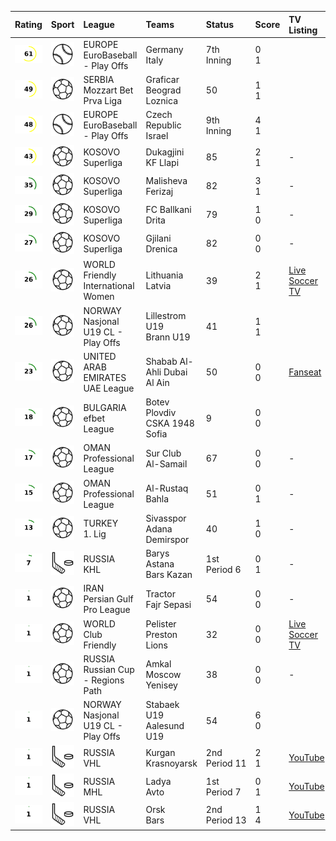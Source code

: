 | Rating                                                                                                                                 | Sport                                                                                                            | League                                | Teams                            | Status        | Score   | TV Listing                                                                                           |
|:---------------------------------------------------------------------------------------------------------------------------------------|:-----------------------------------------------------------------------------------------------------------------|:--------------------------------------|:---------------------------------|:--------------|:--------|:-----------------------------------------------------------------------------------------------------|
| <img src="https://raw.githubusercontent.com/BlakeDuncan25/Donut-SVG-Ratings/bac4e4a278175106499642192132b1786a9aec38/61.svg" alt="61"> | <img src="https://raw.githubusercontent.com/BlakeDuncan25/Donut-SVG-Ratings/master/baseball.png" alt="Baseball"> | EUROPE<br>EuroBaseball - Play Offs    | Germany<br>Italy                 | 7th Inning    | 0<br>1  | <a href="#N/A"></a>                                                                                  |
| <img src="https://raw.githubusercontent.com/BlakeDuncan25/Donut-SVG-Ratings/bac4e4a278175106499642192132b1786a9aec38/49.svg" alt="49"> | <img src="https://raw.githubusercontent.com/BlakeDuncan25/Donut-SVG-Ratings/master/soccer.png" alt="Soccer">     | SERBIA<br>Mozzart Bet Prva Liga       | Graficar Beograd<br>Loznica      | 50            | 1<br>1  | <a href="#N/A"></a>                                                                                  |
| <img src="https://raw.githubusercontent.com/BlakeDuncan25/Donut-SVG-Ratings/bac4e4a278175106499642192132b1786a9aec38/48.svg" alt="48"> | <img src="https://raw.githubusercontent.com/BlakeDuncan25/Donut-SVG-Ratings/master/baseball.png" alt="Baseball"> | EUROPE<br>EuroBaseball - Play Offs    | Czech Republic<br>Israel         | 9th Inning    | 4<br>1  | <a href="#N/A"></a>                                                                                  |
| <img src="https://raw.githubusercontent.com/BlakeDuncan25/Donut-SVG-Ratings/bac4e4a278175106499642192132b1786a9aec38/43.svg" alt="43"> | <img src="https://raw.githubusercontent.com/BlakeDuncan25/Donut-SVG-Ratings/master/soccer.png" alt="Soccer">     | KOSOVO<br>Superliga                   | Dukagjini<br>KF Llapi            | 85            | 2<br>1  | -                                                                                                    |
| <img src="https://raw.githubusercontent.com/BlakeDuncan25/Donut-SVG-Ratings/bac4e4a278175106499642192132b1786a9aec38/35.svg" alt="35"> | <img src="https://raw.githubusercontent.com/BlakeDuncan25/Donut-SVG-Ratings/master/soccer.png" alt="Soccer">     | KOSOVO<br>Superliga                   | Malisheva<br>Ferizaj             | 82            | 3<br>1  | -                                                                                                    |
| <img src="https://raw.githubusercontent.com/BlakeDuncan25/Donut-SVG-Ratings/bac4e4a278175106499642192132b1786a9aec38/29.svg" alt="29"> | <img src="https://raw.githubusercontent.com/BlakeDuncan25/Donut-SVG-Ratings/master/soccer.png" alt="Soccer">     | KOSOVO<br>Superliga                   | FC Ballkani<br>Drita             | 79            | 1<br>0  | -                                                                                                    |
| <img src="https://raw.githubusercontent.com/BlakeDuncan25/Donut-SVG-Ratings/bac4e4a278175106499642192132b1786a9aec38/27.svg" alt="27"> | <img src="https://raw.githubusercontent.com/BlakeDuncan25/Donut-SVG-Ratings/master/soccer.png" alt="Soccer">     | KOSOVO<br>Superliga                   | Gjilani<br>Drenica               | 82            | 0<br>0  | -                                                                                                    |
| <img src="https://raw.githubusercontent.com/BlakeDuncan25/Donut-SVG-Ratings/bac4e4a278175106499642192132b1786a9aec38/26.svg" alt="26"> | <img src="https://raw.githubusercontent.com/BlakeDuncan25/Donut-SVG-Ratings/master/soccer.png" alt="Soccer">     | WORLD<br>Friendly International Women | Lithuania<br>Latvia              | 39            | 2<br>1  | <a href="https://www.livesoccertv.com/competitions/international/friendly-women/">Live Soccer TV</a> |
| <img src="https://raw.githubusercontent.com/BlakeDuncan25/Donut-SVG-Ratings/bac4e4a278175106499642192132b1786a9aec38/26.svg" alt="26"> | <img src="https://raw.githubusercontent.com/BlakeDuncan25/Donut-SVG-Ratings/master/soccer.png" alt="Soccer">     | NORWAY<br>Nasjonal U19 CL - Play Offs | Lillestrom U19<br>Brann U19      | 41            | 1<br>1  | <a href="#N/A"></a>                                                                                  |
| <img src="https://raw.githubusercontent.com/BlakeDuncan25/Donut-SVG-Ratings/bac4e4a278175106499642192132b1786a9aec38/23.svg" alt="23"> | <img src="https://raw.githubusercontent.com/BlakeDuncan25/Donut-SVG-Ratings/master/soccer.png" alt="Soccer">     | UNITED ARAB EMIRATES<br>UAE League    | Shabab Al-Ahli Dubai<br>Al Ain   | 50            | 0<br>0  | <a href="https://www.fanseat.com/arabian-gulf-league">Fanseat</a>                                    |
| <img src="https://raw.githubusercontent.com/BlakeDuncan25/Donut-SVG-Ratings/bac4e4a278175106499642192132b1786a9aec38/18.svg" alt="18"> | <img src="https://raw.githubusercontent.com/BlakeDuncan25/Donut-SVG-Ratings/master/soccer.png" alt="Soccer">     | BULGARIA<br>efbet League              | Botev Plovdiv<br>CSKA 1948 Sofia | 9             | 0<br>0  | <a href="#N/A"></a>                                                                                  |
| <img src="https://raw.githubusercontent.com/BlakeDuncan25/Donut-SVG-Ratings/bac4e4a278175106499642192132b1786a9aec38/17.svg" alt="17"> | <img src="https://raw.githubusercontent.com/BlakeDuncan25/Donut-SVG-Ratings/master/soccer.png" alt="Soccer">     | OMAN<br>Professional League           | Sur Club<br>Al-Samail            | 67            | 0<br>0  | -                                                                                                    |
| <img src="https://raw.githubusercontent.com/BlakeDuncan25/Donut-SVG-Ratings/bac4e4a278175106499642192132b1786a9aec38/15.svg" alt="15"> | <img src="https://raw.githubusercontent.com/BlakeDuncan25/Donut-SVG-Ratings/master/soccer.png" alt="Soccer">     | OMAN<br>Professional League           | Al-Rustaq<br>Bahla               | 51            | 0<br>1  | -                                                                                                    |
| <img src="https://raw.githubusercontent.com/BlakeDuncan25/Donut-SVG-Ratings/bac4e4a278175106499642192132b1786a9aec38/13.svg" alt="13"> | <img src="https://raw.githubusercontent.com/BlakeDuncan25/Donut-SVG-Ratings/master/soccer.png" alt="Soccer">     | TURKEY<br>1. Lig                      | Sivasspor<br>Adana Demirspor     | 40            | 1<br>0  | -                                                                                                    |
| <img src="https://raw.githubusercontent.com/BlakeDuncan25/Donut-SVG-Ratings/bac4e4a278175106499642192132b1786a9aec38/7.svg" alt="7">   | <img src="https://raw.githubusercontent.com/BlakeDuncan25/Donut-SVG-Ratings/master/hockey.png" alt="Ice Hockey"> | RUSSIA<br>KHL                         | Barys Astana<br>Bars Kazan       | 1st Period 6  | 0<br>1  | -                                                                                                    |
| <img src="https://raw.githubusercontent.com/BlakeDuncan25/Donut-SVG-Ratings/bac4e4a278175106499642192132b1786a9aec38/1.svg" alt="1">   | <img src="https://raw.githubusercontent.com/BlakeDuncan25/Donut-SVG-Ratings/master/soccer.png" alt="Soccer">     | IRAN<br>Persian Gulf Pro League       | Tractor<br>Fajr Sepasi           | 54            | 0<br>0  | -                                                                                                    |
| <img src="https://raw.githubusercontent.com/BlakeDuncan25/Donut-SVG-Ratings/bac4e4a278175106499642192132b1786a9aec38/1.svg" alt="1">   | <img src="https://raw.githubusercontent.com/BlakeDuncan25/Donut-SVG-Ratings/master/soccer.png" alt="Soccer">     | WORLD<br>Club Friendly                | Pelister<br>Preston Lions        | 32            | 0<br>0  | <a href="https://www.livesoccertv.com/competitions/international/club-friendly/">Live Soccer TV</a>  |
| <img src="https://raw.githubusercontent.com/BlakeDuncan25/Donut-SVG-Ratings/bac4e4a278175106499642192132b1786a9aec38/1.svg" alt="1">   | <img src="https://raw.githubusercontent.com/BlakeDuncan25/Donut-SVG-Ratings/master/soccer.png" alt="Soccer">     | RUSSIA<br>Russian Cup - Regions Path  | Amkal Moscow<br>Yenisey          | 38            | 0<br>0  | -                                                                                                    |
| <img src="https://raw.githubusercontent.com/BlakeDuncan25/Donut-SVG-Ratings/bac4e4a278175106499642192132b1786a9aec38/1.svg" alt="1">   | <img src="https://raw.githubusercontent.com/BlakeDuncan25/Donut-SVG-Ratings/master/soccer.png" alt="Soccer">     | NORWAY<br>Nasjonal U19 CL - Play Offs | Stabaek U19<br>Aalesund U19      | 54            | 6<br>0  | <a href="#N/A"></a>                                                                                  |
| <img src="https://raw.githubusercontent.com/BlakeDuncan25/Donut-SVG-Ratings/bac4e4a278175106499642192132b1786a9aec38/1.svg" alt="1">   | <img src="https://raw.githubusercontent.com/BlakeDuncan25/Donut-SVG-Ratings/master/hockey.png" alt="Ice Hockey"> | RUSSIA<br>VHL                         | Kurgan<br>Krasnoyarsk            | 2nd Period 11 | 2<br>1  | <a href="https://www.youtube.com/@VHL_SRC/streams">YouTube</a>                                       |
| <img src="https://raw.githubusercontent.com/BlakeDuncan25/Donut-SVG-Ratings/bac4e4a278175106499642192132b1786a9aec38/1.svg" alt="1">   | <img src="https://raw.githubusercontent.com/BlakeDuncan25/Donut-SVG-Ratings/master/hockey.png" alt="Ice Hockey"> | RUSSIA<br>MHL                         | Ladya<br>Avto                    | 1st Period 7  | 0<br>1  | <a href="https://www.youtube.com/@mhl_rus/streams">YouTube</a>                                       |
| <img src="https://raw.githubusercontent.com/BlakeDuncan25/Donut-SVG-Ratings/bac4e4a278175106499642192132b1786a9aec38/1.svg" alt="1">   | <img src="https://raw.githubusercontent.com/BlakeDuncan25/Donut-SVG-Ratings/master/hockey.png" alt="Ice Hockey"> | RUSSIA<br>VHL                         | Orsk<br>Bars                     | 2nd Period 13 | 1<br>4  | <a href="https://www.youtube.com/@VHL_SRC/streams">YouTube</a>                                       |